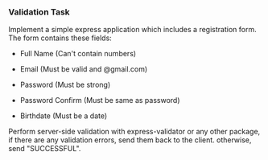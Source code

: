 ### Validation Task

Implement a simple express application which includes a registration form. The form contains these fields:

- Full Name (Can't contain numbers)

- Email (Must be valid and @gmail.com)

- Password (Must be strong)

- Password Confirm (Must be same as password)

- Birthdate (Must be a date)

Perform server-side validation with express-validator or any other package, if there are any validation errors, send them back to the client. otherwise, send "SUCCESSFUL".
